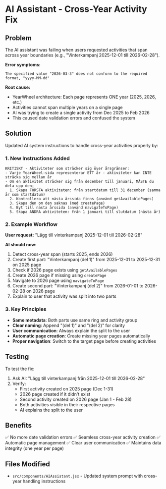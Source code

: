 # AI Assistant - Cross-Year Activity Fix

## Problem

The AI assistant was failing when users requested activities that span across year boundaries (e.g., "Vinterkampanj 2025-12-01 till 2026-02-28").

**Error symptoms:**
```
The specified value "2026-03-3" does not conform to the required format, "yyyy-MM-dd"
```

**Root cause:**
- YearWheel architecture: Each page represents ONE year (2025, 2026, etc.)
- Activities cannot span multiple years on a single page
- AI was trying to create a single activity from Dec 2025 to Feb 2026
- This caused date validation errors and confused the system

## Solution

Updated AI system instructions to handle cross-year activities properly by:

### 1. **New Instructions Added**
```
KRITISKT - Aktiviteter som sträcker sig över årsgränser:
- Varje YearWheel-sida representerar ETT år - aktiviteter kan INTE sträcka sig mellan år
- Om en aktivitet sträcker sig från december till januari, MÅSTE du dela upp den:
  1. Skapa FÖRSTA aktiviteten: från startdatum till 31 december (samma år som startdatum)
  2. Kontrollera att nästa årssida finns (använd getAvailablePages)
  3. Skapa den om den saknas (med createPage)
  4. Byt till nästa årssida (använd navigateToPage)
  5. Skapa ANDRA aktiviteten: från 1 januari till slutdatum (nästa år)
```

### 2. **Example Workflow**
**User request:** "Lägg till vinterkampanj 2025-12-01 till 2026-02-28"

**AI should now:**
1. Detect cross-year span (starts 2025, ends 2026)
2. Create first part: "Vinterkampanj (del 1)" from 2025-12-01 to 2025-12-31 on 2025 page
3. Check if 2026 page exists using `getAvailablePages`
4. Create 2026 page if missing using `createPage`
5. Navigate to 2026 page using `navigateToPage`
6. Create second part: "Vinterkampanj (del 2)" from 2026-01-01 to 2026-02-28 on 2026 page
7. Explain to user that activity was split into two parts

### 3. **Key Principles**
- **Same metadata**: Both parts use same ring and activity group
- **Clear naming**: Append "(del 1)" and "(del 2)" for clarity
- **User communication**: Always explain the split to the user
- **Automatic page creation**: Create missing year pages automatically
- **Proper navigation**: Switch to the target page before creating activities

## Testing

To test the fix:

1. Ask AI: "Lägg till vinterkampanj från 2025-12-01 till 2026-02-28"
2. Verify:
   - First activity created on 2025 page (Dec 1-31)
   - 2026 page created if it didn't exist
   - Second activity created on 2026 page (Jan 1 - Feb 28)
   - Both activities visible in their respective pages
   - AI explains the split to the user

## Benefits

✅ No more date validation errors
✅ Seamless cross-year activity creation
✅ Automatic page management
✅ Clear user communication
✅ Maintains data integrity (one year per page)

## Files Modified

- `src/components/AIAssistant.jsx` - Updated system prompt with cross-year handling instructions
